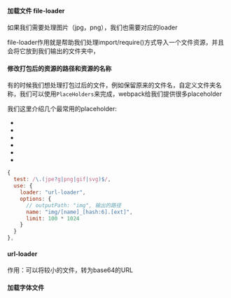 #### 加载文件 file-loader

如果我们需要处理图片（jpg，png），我们也需要对应的loader

file-loader作用就是帮助我们处理import/require()方式导入一个文件资源，并且会将它放到我们输出的文件夹中，

#### 修改打包后的资源的路径和资源的名称

有的时候我们想处理打包过后的文件，例如保留原来的文件名，自定义文件夹名称，我们可以使用`PlaceHolders`来完成，webpack给我们提供很多placeholder

我们这里介绍几个最常用的placeholder:

- [ext)]: 处理文件的扩展名；

- [name]: 处理文件的名称：

- [hash]: 文件的内容，使用MD4的散列函数处理，生成的一个128位的hash值(32个十六进制)：

- [contentHash]: 在file-loader中和hash结果是一致的（在webpack的一些其他地方可能不一样

- [hash:<length>]: 截图hash的长度，默认32个字符太长了；

- [path)]: 文件相对于webpack配置文件的路径；

```javascript
{
  test: /\.(jpe?g|png|gif|svg)$/,
  use: {
    loader: "url-loader",
    options: {
      // outputPath: "img", 输出的路径
      name: "img/[name]_[hash:6].[ext]",
      limit: 100 * 1024
    }
  }
},
```

#### url-loader

作用：可以将较小的文件，转为base64的URL

#### 加载字体文件